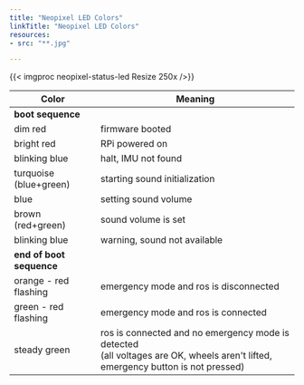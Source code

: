```yaml
---
title: "Neopixel LED Colors"
linkTitle: "Neopixel LED Colors"
resources:
- src: "**.jpg"

---
```


{{< imgproc neopixel-status-led Resize 250x />}}

| Color                    | Meaning                                                                                                                             |
|--------------------------|-------------------------------------------------------------------------------------------------------------------------------------|
| **boot sequence**        |                                                                                                                                     |
| dim red                  | firmware booted                                                                                                                     |
| bright red               | RPi powered on                                                                                                                      |
| blinking blue            | halt, IMU not found                                                                                                                 |
| turquoise (blue+green)   | starting sound initialization                                                                                                       |
| blue                     | setting sound volume                                                                                                                |
| brown (red+green)        | sound volume is set                                                                                                                 |
| blinking blue            | warning, sound not available                                                                                                        |
| **end of boot sequence** |                                                                                                                                     |
| orange - red flashing    | emergency mode and ros is disconnected                                                                                              |
| green - red flashing     | emergency mode and ros is connected                                                                                                 |
| steady green	           | ros is connected and no emergency mode is detected<br/>(all voltages are OK, wheels aren't lifted, emergency button is not pressed) |
